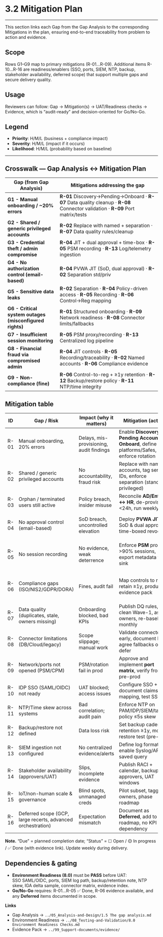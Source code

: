 # 3.2 Mitigation Plan
---
This section links each Gap from the Gap Analysis to the corresponding Mitigations in the plan, ensuring end-to-end traceability from problem to action and evidence.

## Scope
Rows G1–G9 map to primary mitigations (R-01…R-09). 
Additional items R-10…R-16 are readiness/enablers (SSO, ports, SIEM, NTP, backup, stakeholder availability, deferred scope) 
that support multiple gaps and secure delivery quality.

## Usage 
Reviewers can follow: Gap → Mitigation(s) → UAT/Readiness checks → Evidence, which is “audit-ready” and decision-oriented for Go/No-Go.

## Legend
- **Priority**: H/M/L (business + compliance impact)
- **Severity**: H/M/L (impact if it occurs)
- **Likelihood**: H/M/L (probability based on baseline)

---
## Crosswalk — Gap Analysis ↔ Mitigation Plan

| Gap (from Gap Analysis) | Mitigations addressing the gap |
|---|---|
| **G1 - Manual onboarding / ~20% errors** | **R-01** Discovery→Pending→Onboard · **R-07** Data quality cleanup · **R-08** Connector validation · **R-09** Port matrix/tests |
| **G2 - Shared / generic privileged accounts** | **R-02** Replace with named + separation · **R-07** Data quality rules/cleanup |
| **G3 - Credential theft / admin compromise** | **R-04** JIT + dual approval + time-box · **R-05** PSM recording · **R-13** Log/telemetry ingestion |
| **G4 - No authorization control (email-based)** | **R-04** PVWA JIT (SoD, dual approval) · **R-02** Separation std/priv |
| **G5 - Sensitive data leaks** | **R-02** Separation · **R-04** Policy-driven access · **R-05** Recording · **R-06** Control→Reg mapping |
| **G6 - Critical system outages (misconfigured rights)** | **R-01** Structured onboarding · **R-09** Network readiness · **R-08** Connector limits/fallbacks |
| **G7 - Insufficient session monitoring** | **R-05** PSM proxy/recording · **R-13** Centralized log pipeline |
| **G8 - Financial fraud via compromised admin** | **R-04** JIT controls · **R-05** Recording/traceability · **R-02** Named accounts · **R-06** Compliance evidence |
| **G9 - Non-compliance (fine)** | **R-06** Control-to-reg + ≥1y retention · **R-12** Backup/restore policy · **R-11** NTP/time integrity |
## Mitigation table

| ID | Gap / Risk | Impact (why it matters) | Mitigation (action) | BR map | Owner | Due | Evidence | Priority | Sev | Lik | Status |
|---|---|---|---|---|---|---|---|:---:|:---:|:---:|:---:|
| R-01 | Manual onboarding, 20% errors | Delays, mis-provisioning, audit findings | Enable **Discovery → Pending Accounts → Onboard**, define platforms/Safes, enforce rotation | BR-01 | PAM Admin | ☐ | Pending export + Job Monitor | H | H | M | ☐ |
| R-02 | Shared / generic privileged accounts | No accountability, fraud risk | Replace with named accounts, tag service IDs, enforce separation (standard ≠ privileged) | BR-01 | IGA + IT Ops | ☐ | Inventory CSV + owner list | H | H | M | ☐ |
| R-03 | Orphan / terminated users still active | Policy breach, insider misuse | Reconcile **AD/Entra ↔ HR**, de-provision <24h, run weekly delta | BR-00 | IGA | ☐ | DQ report + delta sample | H | H | M | ☐ |
| R-04 | No approval control (email-based) | SoD breach, uncontrolled elevation | Deploy **PVWA JIT** with SoD & dual approval; time-boxed revocation | BR-02 | PAM Admin + BLD | ☐ | PVWA policy + approval log | H | H | M | ☐ |
| R-05 | No session recording | No evidence, weak deterrence | Enforce **PSM** proxy for >90% sessions, export metadata to log sink | BR-03 | PAM Admin + SOC | ☐ | PSM recording + metadata file | H | H | M | ☐ |
| R-06 | Compliance gaps (ISO/NIS2/GDPR/DORA) | Fines, audit fail | Map controls to regs, retain ≥1y, produce evidence pack | BR-01/02/03 | BA + Compliance | ☐ | Control-to-reg map + retention note | H | H | M | ☐ |
| R-07 | Data quality (duplicates, stale, owners missing) | Onboarding blocked, bad KPIs | Publish DQ rules, clean Wave-1, assign owners, re-baseline monthly | BR-00 | BA + IGA + IT Ops | ☐ | DQ dashboard + owners list | M | M | M | ☐ |
| R-08 | Connector limitations (DB/Cloud/legacy) | Scope slippage; manual work | Validate connectors early, document limits, agree fallbacks or defer | BR-01/03 | PAM Eng + App/DB Owners | ☐ | Connector matrix + test screenshot | M | M | M | ☐ |
| R-09 | Network/ports not opened (PSM/CPM) | PSM/rotation fail in prod | Approve and implement **port matrix**, verify from pre-prod | BR-01/03 | Network + PAM Eng | ☐ | Port matrix + test output | H | H | M | ☐ |
| R-10 | IDP SSO (SAML/OIDC) not ready | UAT blocked; access issues | Configure SSO + MFA, document claims mapping, test SSO | BR-02 | IDP Team + PAM Eng | ☐ | SSO mapping note + test | H | M | M | ☐ |
| R-11 | NTP/Time skew across systems | Bad correlation; audit pain | Enforce NTP on PAM/IDP/SIEM/targets, policy ≤5s skew | BR-03 | Infra + SOC | ☐ | Time check table | M | M | M | ☐ |
| R-12 | Backup/restore not defined | Data loss risk | Set backup cadence + retention ≥1y, monthly restore test (pre-prod) | BR-03 | Infra + PAM Eng | ☐ | Backup policy + restore log | M | H | L | ☐ |
| R-13 | SIEM ingestion not configured | No centralized evidence/alerts | Define log format, enable Syslog/API, saved query | BR-03 | SOC | ☐ | Log sample + query note | M | M | M | ☐ |
| R-14 | Stakeholder availability (approvers/UAT) | Slips, incomplete evidence | Publish RACI + calendar, backup approvers, UAT windows | BR-02 | PL + BA | ☐ | RACI + calendar | M | M | M | ☐ |
| R-15 | IoT/non-human scale & governance | Blind spots, unmanaged creds | Pilot subset, tagging & owners, phase roadmap | BR-01/03 | IoT Owner + BA | ☐ | Pilot scope + inventory | M | M | L | ☐ |
| R-16 | Deferred scope (GCP, large recerts, advanced orchestration) | Expectation mismatch | Document as **Deferred**, add to roadmap, no KPI dependency | BR-— | BA + PL | ☐ | Roadmap page + deferred list | M | L | M | ☐ |

**Note.** “Due” = planned completion date; “Status” = ☐ Open / 🟡 In progress / ✅ Done (with evidence link). Update weekly during delivery.

## Dependencies & gating

- **Environment Readiness (8.0)** must be **PASS** before UAT:  
  SSO SAML/OIDC, ports, SIEM log path, backup/retention note, NTP skew, IGA delta sample, connector matrix, evidence index.  
- **Go/No-Go** requires: R-01…R-05 ✅ Done, R-06 evidence available, and any **Deferred** items documented in scope.

**Links**  
- Gap Analysis → `../05_Analysis-and-Design/1.5 The gap analysis.md`  
- Environment Readiness → `../08_Testing-and-Validation/8.0 Environment Readiness Checks.md`  
- Evidence Pack → `../99_Support-documents/evidence/`

